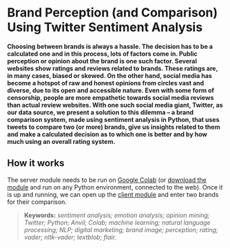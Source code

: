 # Brand Perception (and Comparison) Using Twitter Sentiment Analysis

**Choosing between brands is always a hassle. The decision has to be a calculated one and in this process, lots of factors come in. Public perception or opinion about the brand is one such factor. Several websites show ratings and reviews related to brands. These ratings are, in many cases, biased or skewed. On the other hand, social media has become a hotspot of raw and honest opinions from circles vast and diverse, due to its open and accessible nature. Even with some form of censorship, people are more empathetic towards social media reviews than actual review websites. With one such social media giant, Twitter, as our data source, we present a solution to this dilemma – a brand comparison system, made using sentiment analysis in Python, that uses tweets to compare two (or more) brands, give us insights related to them and make a calculated decision as to which one is better and by how much using an overall rating system.**

## How it works
The server module needs to be run on [Google Colab]((https://colab.research.google.com/drive/15x-yWFGtF57rOCfi9tqEONlYWeGlkoml?usp=sharing)) (or [download the module](https://github.com/sban2009/STCET/blob/master/Sem8/Server%20Code%20with%20Link.py) and run on any Python environment, connected to the web). Once it is up and running, we can open up the [client module](https://NPFLBAAEVOXXUYZK.anvil.app/QED54JFBPJMZBQPITDWWVL75) and enter two brands for their comparison.

> **Keywords:** *sentiment analysis; emotion analysis; opinion mining; Twitter; Python; Anvil; Colab; machine learning; natural language processing; NLP; digital marketing; brand image; perception; rating; vader; nltk-vader; textblob; flair.*


